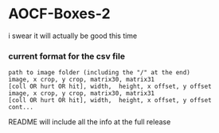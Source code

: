 # AOCF-Boxes-2
i swear it will actually be good this time


### current format for the csv file
```
path to image folder (including the "/" at the end)
image, x crop, y crop, matrix30, matrix31
[coll OR hurt OR hit], width,  height, x offset, y offset
image, x crop, y crop, matrix30, matrix31
[coll OR hurt OR hit], width,  height, x offset, y offset
cont...
```


README will include all the info at the full release